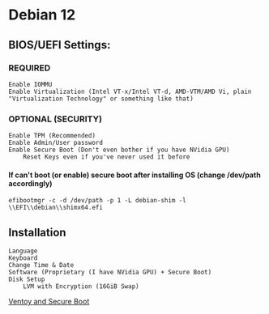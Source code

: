 # Debian 12

## BIOS/UEFI Settings:

### REQUIRED

    Enable IOMMU
    Enable Virtualization (Intel VT-x/Intel VT-d, AMD-VTM/AMD Vi, plain "Virtualization Technology" or something like that)

### OPTIONAL (SECURITY)

    Enable TPM (Recommended)
    Enable Admin/User password
    Enable Secure Boot (Don't even bother if you have NVidia GPU)
        Reset Keys even if you've never used it before

#### If can't boot (or enable) secure boot after installing OS (change /dev/path accordingly)

    efibootmgr -c -d /dev/path -p 1 -L debian-shim -l \\EFI\\debian\\shimx64.efi

## Installation

    Language
    Keyboard
    Change Time & Date
    Software (Proprietary (I have NVidia GPU) + Secure Boot)
    Disk Setup
        LVM with Encryption (16GiB Swap)

[Ventoy and Secure Boot](https://www.ventoy.net/en/doc_secure.html)

